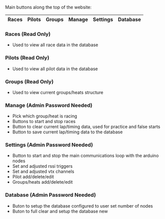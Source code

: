 Main buttons along the top of the website:

| Races | Pilots | Groups | Manage | Settings | Database |
| --- | --- | --- | --- | --- | --- |

### Races (Read Only)
* Used to view all race data in the database

### Pilots (Read Only)
* Used to view all pilot data in the database

### Groups (Read Only)
* Used to view current groups/heats structure

### Manage (Admin Password Needed)
* Pick which group/heat is racing
* Buttons to start and stop races
* Button to clear current lap/timing data, used for practice and false starts
* Button to save current lap/timing data to the database

### Settings (Admin Password Needed)
* Button to start and stop the main communications loop with the arduino nodes
* Set and adjusted rssi triggers
* Set and adjusted vtx channels
* Pilot add/delete/edit
* Groups/heats add/delete/edit

### Database (Admin Password Needed)
* Buton to setup the database configured to user set number of nodes
* Buton to full clear and setup the database new
